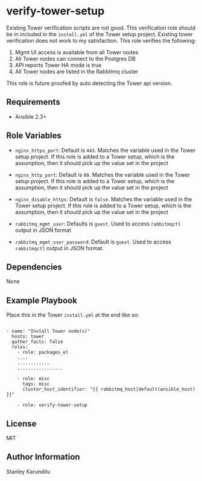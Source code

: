 verify-tower-setup
=========

Existing Tower verification scripts are not good. This verification role should be in included in the ``install.yml`` of the Tower setup project. Existing tower verification does not work to my satisfaction. This role verifies the following:

1. Mgmt UI access is available from all Tower nodes
2. All Tower nodes can connect to the Postgres DB
3. API reports Tower HA mode is true
3. All Tower nodes are listed in the Rabbitmq cluster

This role is future proofed by auto detecting the Tower api version.

Requirements
------------

* Ansible 2.3+

Role Variables
--------------

* ``nginx_https_port``: Default is ``443``. Matches the variable used in the Tower setup project. If this role is added to a Tower setup, which is the assumption, then it should pick up the value set
in the project

* ``nginx_http_port``: Default is ``80``. Matches the variable used in the Tower setup project. If this role is added to a Tower setup, which is  the assumption, then it should pick up the value set
in the project

* ``nginx_disable_https``: Default is ``false``. Matches the variable used in the Tower setup project. If this role is added to a Tower setup, which is  the assumption, then it should pick up the value set
in the project

* ``rabbitmq_mgmt_user``: Defaults is ``guest``. Used to access ``rabbitmqctl`` output in JSON format

* ``rabbitmq_mgmt_user_password``: Default is ``guest``. Used to access ``rabbitmqctl`` output in JSON format.

Dependencies
------------

None

Example Playbook
----------------

Place this in the Tower ``install.yml`` at the end like so:

```

- name: "Install Tower node(s)"
  hosts: tower
  gather_facts: false
  roles:
    - role: packages_el
    ....
    ............
    .................

    - role: misc
      tags: misc
      cluster_host_identifier: "{{ rabbitmq_host|default(ansible_host) }}"

    - role: verify-tower-setup
```

License
-------

MIT

Author Information
------------------
Stanley Karunditu
